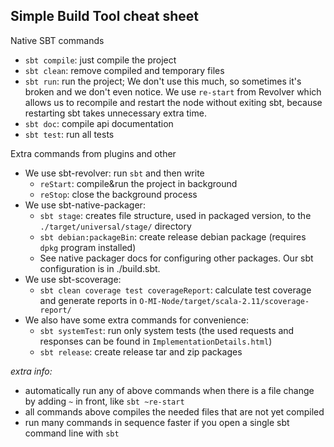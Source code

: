 Simple Build Tool cheat sheet
-----------------------------

Native SBT commands

- `sbt compile`: just compile the project
- `sbt clean`: remove compiled and temporary files
- `sbt run`: run the project; We don't use this much, so sometimes it's broken and we don't even notice. We use `re-start` from Revolver which allows us to recompile and restart the node without exiting sbt, because restarting sbt takes unnecessary extra time.
- `sbt doc`: compile api documentation
- `sbt test`: run all tests

Extra commands from plugins and other

- We use sbt-revolver: run `sbt` and then write
    - `reStart`: compile&run the project in background
    - `reStop`: close the background process
- We use sbt-native-packager:
    - `sbt stage`: creates file structure, used in packaged version, to the `./target/universal/stage/` directory
    - `sbt debian:packageBin`: create release debian package (requires `dpkg` program installed)
    - See native packager docs for configuring other packages. Our sbt configuration is in ./build.sbt.
- We use sbt-scoverage:
    - `sbt clean coverage test coverageReport`: calculate test coverage and generate reports in `O-MI-Node/target/scala-2.11/scoverage-report/`   
- We also have some extra commands for convenience:
    - `sbt systemTest`: run only system tests (the used requests and responses can be found in `ImplementationDetails.html`)
    - `sbt release`: create release tar and zip packages
    
_extra info:_

- automatically run any of above commands when there is a file change by adding `~` in front, like `sbt ~re-start`
- all commands above compiles the needed files that are not yet compiled
- run many commands in sequence faster if you open a single sbt command line with `sbt`

